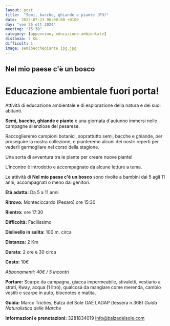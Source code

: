 ```yaml
---
layout: post
title:  "Semi, bacche, ghiande e piante (PU)"
date:  2022-07-23 06:00:00 +0100
day: "ven 25 ott 2024"
meeting: "15:30"
category: [appennino, educazione-ambientale]
distanza: 2 Km
difficult: 1
image: semibacchepiante.jpg.jpg
---
```


## Nel mio paese c'è un bosco  

# Educazione ambientale fuori porta! 

Attività di educazione ambientale e di esplorazione della natura e dei suoi abitanti.

**Semi, bacche, ghiande e piante** è una giornata d'autunno immersi nelle campagne silenziose del pesarese.

Raccoglieremo campioni botanici, soprattutto semi, bacche e ghiande, per proseguire la nostra collezione, e pianteremo alcuni dei nostri reperti per vederli germogliare nel corso della stagione.

Una sorta di avventura tra le piante per creare nuove piante!

L'incontro è introdotto e accompagnato da alcune letture a tema.

Le attività di **Nel mio paese c'è un bosco** sono rivolte a bambini dai 5 agli 11 anni, accompagnati o meno dai genitori.


**Età adatta:** Da 5 a 11 anni 

**Ritrovo:** Monteciccardo (Pesaro) ore 15:30

**Rientro:** ore 17:30

**Difficoltà:** Facilissimo 

**Dislivello in salita:**  100 m. circa

**Distanza:** 2 Km

**Durata:** 2 ore e 30 circa

**Costo:** 10€

*Abbonamenti: 40€ / 5 incontri*

**Portare:** Scarpe da campagna, giacca impermeabile, stivaletti, vestiario a strati, Kway, acqua (1 litro), qualcosa da mangiare come merenda, cambio vestiti e scarpe in auto, blocnotes e matita. 

**Guida:** Marco Triches, Balza del Sole GAE LAGAP (tessera n.368)
*Guida Naturalistica delle Marche*

**Informazioni e prenotazioni:** 3281834019 info@balzadelsole.com
